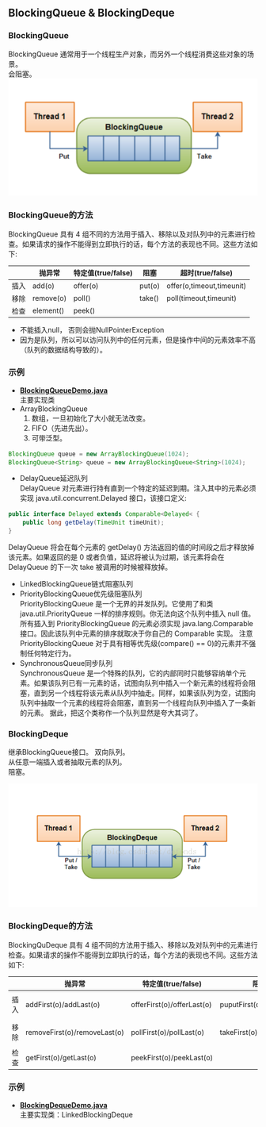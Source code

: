 ## BlockingQueue & BlockingDeque
### BlockingQueue
BlockingQueue 通常用于一个线程生产对象，而另外一个线程消费这些对象的场景。  
会阻塞。
![BlockingQueue1.png](../pics/BlockingQueue1.png)

### BlockingQueue的方法
BlockingQueue 具有 4 组不同的方法用于插入、移除以及对队列中的元素进行检查。如果请求的操作不能得到立即执行的话，每个方法的表现也不同。这些方法如下:  

| | 抛异常 | 特定值(true/false) | 阻塞 | 超时(true/false)|
| --- | --- | --- | --- | --- |
|插入 |add(o)   |offer(o)|put(o)   |offer(o,timeout,timeunit)   |
|移除 |remove(o)|poll() |take()  |poll(timeout,timeunit)   |
|检查 |element()|peek()|  |   |
* 不能插入null， 否则会抛NullPointerException
* 因为是队列，所以可以访问队列中的任何元素，但是操作中间的元素效率不高（队列的数据结构导致的）。

### 示例
* [**BlockingQueueDemo.java**](../main/java/com/example/jucdemo/blockingqueue/BlockingQueueDemo.java)  
主要实现类  
* ArrayBlockingQueue  
  1. 数组，一旦初始化了大小就无法改变。  
  2. FIFO（先进先出）。  
  3. 可带泛型。  
```java
BlockingQueue queue = new ArrayBlockingQueue(1024);
BlockingQueue<String> queue = new ArrayBlockingQueue<String>(1024);
```
* DelayQueue延迟队列  
DelayQueue 对元素进行持有直到一个特定的延迟到期。注入其中的元素必须实现 java.util.concurrent.Delayed 接口，该接口定义:  
```java
public interface Delayed extends Comparable<Delayed< {
    public long getDelay(TimeUnit timeUnit);
}
```  
DelayQueue 将会在每个元素的 getDelay() 方法返回的值的时间段之后才释放掉该元素。如果返回的是 0 或者负值，延迟将被认为过期，该元素将会在 DelayQueue 的下一次 take  被调用的时候被释放掉。

* LinkedBlockingQueue链式阻塞队列
* PriorityBlockingQueue优先级阻塞队列  
PriorityBlockingQueue 是一个无界的并发队列。它使用了和类 java.util.PriorityQueue 一样的排序规则。你无法向这个队列中插入 null 值。
所有插入到 PriorityBlockingQueue 的元素必须实现 java.lang.Comparable 接口。因此该队列中元素的排序就取决于你自己的 Comparable 实现。
注意 PriorityBlockingQueue 对于具有相等优先级(compare() == 0)的元素并不强制任何特定行为。  
* SynchronousQueue同步队列  
SynchronousQueue 是一个特殊的队列，它的内部同时只能够容纳单个元素。如果该队列已有一元素的话，试图向队列中插入一个新元素的线程将会阻塞，直到另一个线程将该元素从队列中抽走。同样，如果该队列为空，试图向队列中抽取一个元素的线程将会阻塞，直到另一个线程向队列中插入了一条新的元素。
据此，把这个类称作一个队列显然是夸大其词了。  


### BlockingDeque
继承BlockingQueue接口。
双向队列。  
从任意一端插入或者抽取元素的队列。  
阻塞。  

![BlockingDeque.png](../pics/BlockingDeque.png)
### BlockingDeque的方法
BlockingQuDeque 具有 4 组不同的方法用于插入、移除以及对队列中的元素进行检查。如果请求的操作不能得到立即执行的话，每个方法的表现也不同。这些方法如下:

| | 抛异常 | 特定值(true/false) | 阻塞 | 超时(true/false)|
| --- | --- | --- | --- | --- |
|插入 |addFirst(o)/addLast(o)  |offerFirst(o)/offerLast(o)|puputFirst(o)/putLast(o)|offerFirst(o, timeout, timeunit)/offerLast(o, timeout, timeunit)|
|移除 |removeFirst(o)/removeLast(o)|pollFirst(o)/pollLast(o)|takeFirst(o)/takeLast(o)|pollFirst(timeout, timeunit)/pollLast(timeout, timeunit)|
|检查 |getFirst(o)/getLast(o)|peekFirst(o)/peekLast(o)|  |   |

### 示例
* [**BlockingDequeDemo.java**](../main/java/com/example/jucdemo/blockingdeque/BlockingDequeDemo.java)  
主要实现类：LinkedBlockingDeque
